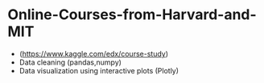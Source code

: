 # Online-Courses-from-Harvard-and-MIT 
- (https://www.kaggle.com/edx/course-study)
- Data cleaning (pandas,numpy)
- Data visualization using interactive plots (Plotly)
